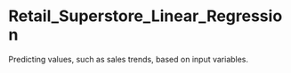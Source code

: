 # Retail_Superstore_Linear_Regression
Predicting values, such as sales trends, based on input variables.
